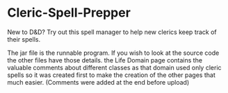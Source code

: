 # Cleric-Spell-Prepper
New to D&amp;D? Try out this spell manager to help new clerics keep track of their spells.

The jar file is the runnable program. If you wish to look at the source code the other files have those details. the Life Domain page contains the valuable comments about different classes as that domain used only cleric spells so it was created first to make the creation of the other pages that much easier. (Comments were added at the end before upload)

